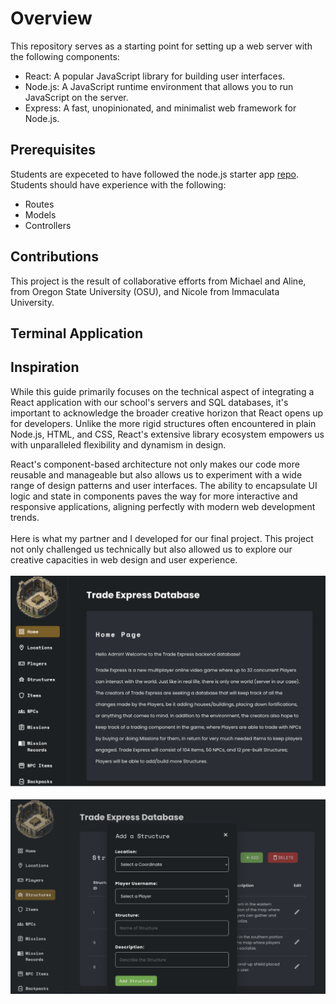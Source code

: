 # Overview
This repository serves as a starting point for setting up a web server with the following components:

- React: A popular JavaScript library for building user interfaces.
- Node.js: A JavaScript runtime environment that allows you to run JavaScript on the server.
- Express: A fast, unopinionated, and minimalist web framework for Node.js.
## Prerequisites
Students are expeceted to have followed the node.js starter app [repo](https://github.com/osu-cs340-ecampus/nodejs-starter-app/tree/main).
  Students should have experience with the following:
- Routes
- Models
- Controllers
## Contributions 
This project is the result of collaborative efforts from Michael and Aline, from Oregon State University (OSU), and Nicole from Immaculata University.
## Terminal Application 
## Inspiration
While this guide primarily focuses on the technical aspect of integrating a React application with our school's servers and SQL databases, it's important to acknowledge the broader creative horizon that React opens up for developers. Unlike the more rigid structures often encountered in plain Node.js, HTML, and CSS, React's extensive library ecosystem empowers us with unparalleled flexibility and dynamism in design.

React's component-based architecture not only makes our code more reusable and manageable but also allows us to experiment with a wide range of design patterns and user interfaces. The ability to encapsulate UI logic and state in components paves the way for more interactive and responsive applications, aligning perfectly with modern web development trends. <br><br>
Here is what my partner and I developed for our final project. This project not only challenged us technically but also allowed us to explore our creative capacities in web design and user experience.<br><br>
![Homepage](https://github.com/scott5Tots/react-starter-app/blob/main/assets/Homepage.png) <br><br>
![Adding a Structure](https://github.com/scott5Tots/react-starter-app/blob/main/assets/Database.png)
